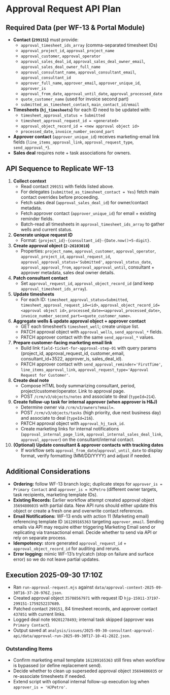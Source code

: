 # Approval Request API Plan

## Required Data (per WF-13 & Portal Module)
- **Contact (`299151`)** must provide:
  - `approval_timesheet_ids_array` (comma-separated timesheet IDs)
  - `approval_project_id`, `approval_project_name`
  - `approval_customer`, `approval_operator`
  - `approval_sales_deal_id`, `approval_sales_deal_owner_email`, `approval_sales_deal_owner_full_name`
  - `approval_consultant_name`, `approval_consultant_email`, `approval_consultant_id`
  - `approver_full_name`, `approver_email`, `approver_unique_id`, `approver_is`
  - `approval_from_date`, `approval_until_date`, `approval_processed_date`
  - `quote_customer_name` (used for invoice second part)
  - `submitted_as_timesheet_contact`, `main_contact_id/email`
- **Timesheets (`hj_timesheets`)** for each ID need to be updated with:
  - `timesheet_approval_status = Submitted`
  - `timesheet_approval_request_id = <generated>`
  - `approval_object_record_id = <new approval object id>`
  - `processed_date`, `invoice_number_second_part`
- **Approver contact** (`approver_unique_id`) receives marketing-email link fields (`line_items_approval_link`, `approval_request_type`, `send_approval_*`).
- **Sales deal** requires note + task associations for owners.

## API Sequence to Replicate WF-13
1. **Collect context**
   - Read contact `299151` with fields listed above.
   - For delegates (`submitted_as_timesheet_contact = Yes`) fetch main contact overrides before proceeding.
   - Fetch sales deal (`approval_sales_deal_id`) for owner/contact metadata.
   - Fetch approver contact (`approver_unique_id`) for email + existing reminder fields.
   - Batch-read all timesheets in `approval_timesheet_ids_array` to gather wells and current status.
2. **Generate unique request ID**
   - Format: `{project_id}-{consultant_id}-{Date.now()+5-digit}`.
3. **Create approval object (`2-26103010`)**
   - Properties: `project_name`, `approval_customer`, `approval_operator`, `approval_project_id`, `approval_request_id`, `approval_approval_status='Submitted'`, `approval_status_date`, `approval_approval_from`, `approval_approval_until`, consultant + approver metadata, sales deal owner details.
4. **Patch consultant contact**
   - Set `approval_request_id`, `approval_object_record_id` (and keep `approval_timesheet_ids_array`).
5. **Update timesheets**
   - For each ID: `timesheet_approval_status=Submitted`, `timesheet_approval_request_id=<id>`, `approval_object_record_id=<approval object id>`, `processed_date=<approval_processed_date>`, `invoice_number_second_part=<quote_customer_name>`.
6. **Aggregate wells & update approval object + approver contact**
   - GET each timesheet’s `timesheet_well`; create unique list.
   - PATCH approval object with `approval_wells`, `send_approval_*` fields.
   - PATCH approver contact with the same `send_approval_*` values.
7. **Prepare customer-facing marketing email link**
   - Build link `field-ticket-for-approval-step-01` with query params (project_id, approval_request_id, customer_email, consultant_id+3522, approver_is, sales_deal_id).
   - PATCH approver contact with `send_approval_reminder='FirstTime'`, `line_items_approval_link`, `approval_request_type='Approval Request for Customer'`.
8. **Create deal note**
   - Compose HTML body summarizing consultant, period, project/customer/operator. Link to approval page.
   - POST `/crm/v3/objects/notes` and associate to deal (`typeId=214`).
9. **Create follow-up task for internal approver (when approver is H&J)**
   - Determine owner via `/crm/v3/owners?email=`.
   - POST `/crm/v3/objects/tasks` (high priority, due next business day) and associate to deal (`typeId=216`).
   - PATCH approval object with `approval_hj_task_id`.
   - Create marketing links for internal notifications (`approval_internal_page_link`, `approval_internal_sales_deal_link`, `approval_approver`) on the consultant/internal contact.
10. **(Optional) Update consultant & approver contacts with tracking dates**
    - If workflow sets `approval_from_date`/`approval_until_date` to display format, verify formatting (MM/DD/YYYY) and adjust if needed.

## Additional Considerations
- **Ordering:** follow WF-13 branch logic; duplicate steps for `approver_is = Primary Contact` and `approver_is = HJPetro` (different owner targets, task recipients, marketing template IDs).
- **Existing Records:** Earlier workflow attempt created approval object `35694806035` with partial data. New API runs should either update this object or create a fresh one and overwrite contact references.
- **Email Notifications:** WF-13 ends with action 11 (Marketing email) referencing template ID `161209165363` targeting `approver_email`. Sending emails via API may require either triggering Marketing Email send or replicating via transactional email. Decide whether to send via API or rely on separate process.
- **Idempotency:** store generated `approval_request_id` + `approval_object_record_id` for auditing and reruns.
- **Error logging:** mimic WF-13’s try/catch (stop on failure and surface error) so we do not leave partial updates.

## Execution 2025-09-30 17:10Z
- Ran `run-approval-request.mjs` against `data/approval-context-2025-09-30T16-37-20-976Z.json`.
- Created approval object `35708567971` with request ID `hjp-15911-37197-299151-1759252237689`.
- Patched contact `299151`, 84 timesheet records, and approver contact `437851` with current links.
- Logged deal note `90201278493`; internal task skipped (approver was `Primary Contact`).
- Output saved at `analysis/issues/2025-09-30-consultant-approval-api/data/approval-run-2025-09-30T17-10-41-282Z.json`.

### Outstanding Items
- Confirm marketing email template `161209165363` still fires when workflow is bypassed (or define replacement send).
- Decide whether to clean up superseded approval object `35694806035` or re-associate timesheets if needed.
- Extend script with optional internal follow-up execution log when `approver_is = 'HJPetro'`.
